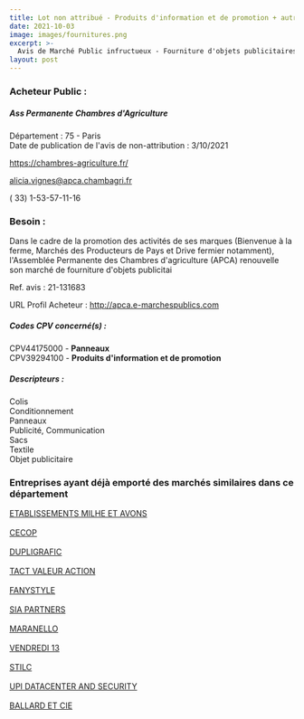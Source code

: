 ```yaml
---
title: Lot non attribué - Produits d'information et de promotion + autres fournitures
date: 2021-10-03
image: images/fournitures.png
excerpt: >-
  Avis de Marché Public infructueux - Fourniture d'objets publicitaires, d'outils de promotion sur le lieu de vente et de services logistiques associés.
layout: post
---
```


### Acheteur Public :
##### Ass Permanente Chambres d'Agriculture
Département : 75 - Paris<br/>
Date de publication de l'avis de non-attribution : 3/10/2021


https://chambres-agriculture.fr/

alicia.vignes@apca.chambagri.fr

( 33) 1-53-57-11-16
### Besoin :

Dans le cadre de la promotion des activités de ses marques (Bienvenue à la ferme, Marchés des Producteurs de Pays et Drive fermier notamment), l'Assemblée Permanente des Chambres d'agriculture (APCA) renouvelle son marché de fourniture d'objets publicitai

Ref. avis : 21-131683

URL Profil Acheteur : http://apca.e-marchespublics.com

##### Codes CPV concerné(s) :
CPV44175000 - **Panneaux** <br/>
CPV39294100 - **Produits d'information et de promotion** <br/>

##### Descripteurs :
Colis <br/>
Conditionnement <br/>
Panneaux <br/>
Publicité, Communication <br/>
Sacs <br/>
Textile <br/>
Objet publicitaire <br/>

### Entreprises ayant déjà emporté des marchés similaires dans ce département
<a href="/entreprise-543/siren-057802001">ETABLISSEMENTS MILHE ET AVONS</a><br/><br/>
<a href="/entreprise-546/siren-323234526">CECOP</a><br/><br/>
<a href="/entreprise-550/siren-352051064">DUPLIGRAFIC</a><br/><br/>
<a href="/entreprise-555/siren-400867115">TACT VALEUR ACTION</a><br/><br/>
<a href="/entreprise-558/siren-418716189">FANYSTYLE</a><br/><br/>
<a href="/entreprise-559/siren-423507730">SIA PARTNERS</a><br/><br/>
<a href="/entreprise-563/siren-453987117">MARANELLO</a><br/><br/>
<a href="/entreprise-567/siren-498220037">VENDREDI 13</a><br/><br/>
<a href="/entreprise-570/siren-523903128">STILC</a><br/><br/>
<a href="/entreprise-577/siren-802897116">UPI DATACENTER AND SECURITY</a><br/><br/>
<a href="/entreprise-582/siren-964200984">BALLARD ET CIE</a><br/><br/>

